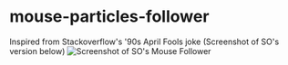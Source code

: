 # mouse-particles-follower
Inspired from Stackoverflow's '90s April Fools joke 
(Screenshot of SO's version below)
![Screenshot of SO's Mouse Follower](https://i.imgur.com/hC7Hy0G.png)
